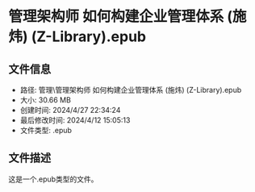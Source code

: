 ﻿# 管理架构师 如何构建企业管理体系 (施炜) (Z-Library).epub

## 文件信息
- 路径: 管理\管理架构师 如何构建企业管理体系 (施炜) (Z-Library).epub
- 大小: 30.66 MB
- 创建时间: 2024/4/27 22:34:24
- 最后修改时间: 2024/4/12 15:05:13
- 文件类型: .epub

## 文件描述
这是一个.epub类型的文件。

